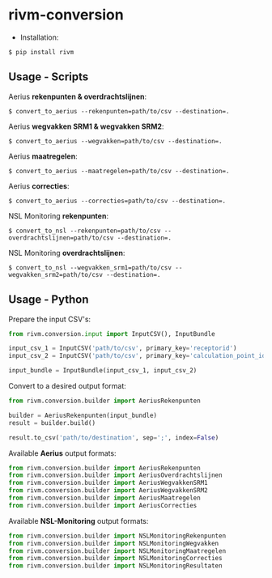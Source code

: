 # rivm-conversion

- Installation:

```
$ pip install rivm
```

## Usage - Scripts

Aerius **rekenpunten & overdrachtslijnen**:

```
$ convert_to_aerius --rekenpunten=path/to/csv --destination=.
```

Aerius **wegvakken SRM1 & wegvakken SRM2**:

```
$ convert_to_aerius --wegvakken=path/to/csv --destination=.
```

Aerius **maatregelen**:

```
$ convert_to_aerius --maatregelen=path/to/csv --destination=.
```

Aerius **correcties**:

```
$ convert_to_aerius --correcties=path/to/csv --destination=.
```

NSL Monitoring **rekenpunten**:

```
$ convert_to_nsl --rekenpunten=path/to/csv --overdrachtslijnen=path/to/csv --destination=.
```

NSL Monitoring **overdrachtslijnen**:

```
$ convert_to_nsl --wegvakken_srm1=path/to/csv --wegvakken_srm2=path/to/csv --destination=.
```

## Usage - Python

Prepare the input CSV's:

```python
from rivm.conversion.input import InputCSV(), InputBundle

input_csv_1 = InputCSV('path/to/csv', primary_key='receptorid')
input_csv_2 = InputCSV('path/to/csv', primary_key='calculation_point_id')

input_bundle = InputBundle(input_csv_1, input_csv_2)
```

Convert to a desired output format:

```python
from rivm.conversion.builder import AeriusRekenpunten

builder = AeriusRekenpunten(input_bundle)
result = builder.build()

result.to_csv('path/to/destination', sep=';', index=False)
```

Available **Aerius** output formats:

```python
from rivm.conversion.builder import AeriusRekenpunten
from rivm.conversion.builder import AeriusOverdrachtslijnen
from rivm.conversion.builder import AeriusWegvakkenSRM1
from rivm.conversion.builder import AeriusWegvakkenSRM2
from rivm.conversion.builder import AeriusMaatregelen
from rivm.conversion.builder import AeriusCorrecties
```

Available **NSL-Monitoring** output formats:

```python
from rivm.conversion.builder import NSLMonitoringRekenpunten
from rivm.conversion.builder import NSLMonitoringWegvakken
from rivm.conversion.builder import NSLMonitoringMaatregelen
from rivm.conversion.builder import NSLMonitoringCorrecties
from rivm.conversion.builder import NSLMonitoringResultaten
```
